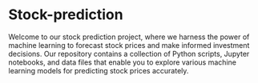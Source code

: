 # Stock-prediction
Welcome to our stock prediction project, where we harness the power of machine learning to forecast stock prices and make informed investment decisions. Our repository contains a collection of Python scripts, Jupyter notebooks, and data files that enable you to explore various machine learning models for predicting stock prices accurately.
